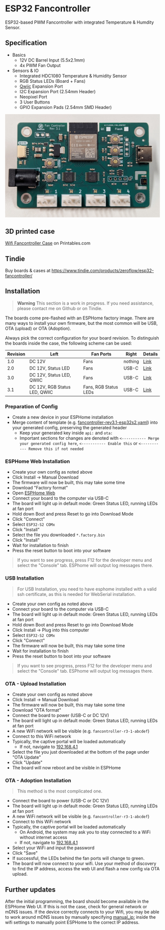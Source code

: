 # ESP32 Fancontroller

ESP32-based PWM Fancontroller with integrated Temperature & Humdity Sensor.

## Specification

* Basics
  * 12V DC Barrel Input (5.5x2.1mm)
  * 4x PWM Fan Output
* Sensors & IO
  * Integrated HDC1080 Temperature & Humidity Sensor
  * RGB Status LEDs (Board + Fans)
  * [Qwiic](https://www.sparkfun.com/qwiic) Expansion Port
  * I2C Expansion Port (2.54mm Header)
  * Neopixel Port
  * 3 User Buttons
  * GPIO Expansion Pads (2.54mm SMD Header)

![view of the board](static/board_rev3.1.jpg)

## 3D printed case

[Wifi Fancontroller Case](https://www.printables.com/model/987263-wifi-fancontroller-case) on Printables.com

## Tindie

Buy boards & cases at https://www.tindie.com/products/zeroflow/esp32-fancontroller/

## Installation

> **Warning**
> This section is a work in progress. If you need assistance, please contact me on Github or on Tindie.

The boards come pre-flashed with an ESPHome factory image.
There are many ways to install your own firmware, but the most common will be USB, OTA (upload) or OTA (Adoption).

Always pick the correct configuration for your board revision.
To distinguish the boards inside the case, the following scheme can be used:

Revision | Left                      | Fan Ports             | Right   | Details
---- | ----------------------------- | --------------------- | ------- | ----
1.0  | DC 12V                        | Fans                  | nothing | [Link](https://zeroflow.github.io/esphome-fancontroller/fancontroller-rev1.0.html)
2.0  | DC 12V, Status LED            | Fans                  | USB-C   | [Link](https://zeroflow.github.io/esphome-fancontroller/fancontroller-rev2.0.html)
3.0  | DC 12V, Status LED, QWIIC     | Fans                  | USB-C   | [Link](https://zeroflow.github.io/esphome-fancontroller/fancontroller-rev3.0.html)
3.1  | DC 12V, RGB Status LED, QWIIC | Fans, RGB Status LEDs | USB-C   | [Link](https://zeroflow.github.io/esphome-fancontroller/fancontroller-rev3.1.html)

### Preparation of Config

* Create a new device in your ESPHome installation
* Merge content of template (e.g. [fancontroller-rev3.1-esp32s2.yaml](/fancontroller-rev3.1-esp32s2.yaml)) into your generated config, preserving the generated header
  * Keep your generated key inside ```api:``` and ```ota:```
  * Important sections for changes are denoted with ```<----------- Merge your generated config here```, ```<----------- Enable this``` or  ```<----------- Remove this if not needed```

### ESPHome Web Installation

* Create your own config as noted above
* Click Install -> Manual Download
* The firmware will now be built, this may take some time
* Download "Factory format"
* Open [ESPHome Web](https://web.esphome.io/)
* Connect your board to the computer via USB-C
* The board will light up in default mode: Green Status LED, running LEDs at fan port
* Hold down Boot and press Reset to go into Download Mode
* Click "Connect"
* Select ```ESP32-S2 COMx```
* Click "Install"
* Select the file you downloaded ```*.factory.bin```
* Click "Install"
* Wait for installation to finish
* Press the reset button to boot into your software

> If you want to see progress, press F12 for the developer menu and select the "Console" tab. ESPhome will output log messages there.

### USB Installation

> For USB Installation, you need to have esphome installed with a valid ssh certificate, as this is needed for WebSerial installation.

* Create your own config as noted above
* Connect your board to the computer via USB-C
* The board will light up in default mode: Green Status LED, running LEDs at fan port
* Hold down Boot and press Reset to go into Download Mode
* Click Install -> Plug into this computer 
* Select ```ESP32-S2 COMx```
* Click "Connect"
* The firmware will now be built, this may take some time
* Wait for installation to finish
* Press the reset button to boot into your software

> If you want to see progress, press F12 for the developer menu and select the "Console" tab. ESPhome will output log messages there.

### OTA - Upload Installation

* Create your own config as noted above
* Click Install -> Manual Download
* The firmware will now be built, this may take some time
* Download "OTA format"
* Connect the board to power (USB-C or DC 12V)
* The board will light up in default mode: Green Status LED, running LEDs at fan port
* A new WiFi network will be visible (e.g. ```fancontroller-r3-1-abcdef```)
* Connect to this WiFi network
* Typically, the captive portal will be loaded automatically
  * If not, navigate to [192.168.4.1](http://192.168.4.1)
* Select the file you just downloaded at the bottom of the page under "OTA Update"
* Click "Update"
* The board will now reboot and be visible in ESPHome

### OTA - Adoption Installation

> This method is the most complicated one.

* Connect the board to power (USB-C or DC 12V)
* The board will light up in default mode: Green Status LED, running LEDs at fan port
* A new WiFi network will be visible (e.g. ```fancontroller-r3-1-abcdef```)
* Connect to this WiFi network
* Typically, the captive portal will be loaded automatically
  * On Android, the system may ask you to stay connected to a WiFi without internet access
  * If not, navigate to [192.168.4.1](http://192.168.4.1)
* Select your WiFi and input the password
* Click "Save"
* If successful, the LEDs behind the fan ports will change to green.
* The board will now connect to your wifi. Use your method of discovery to find the IP address, access the web UI and flash a new config via OTA upload.

## Further updates

After the initial programming, the board should become available in the ESPHome Web UI. If this is not the case, check for general network or mDNS issues. If the device correctly connects to your Wifi, you may be able to work around mDNS issues by manually specifying [manual_ip:](https://esphome.io/components/wifi.html) inside the wifi settings to manually point ESPHome to the correct IP address.